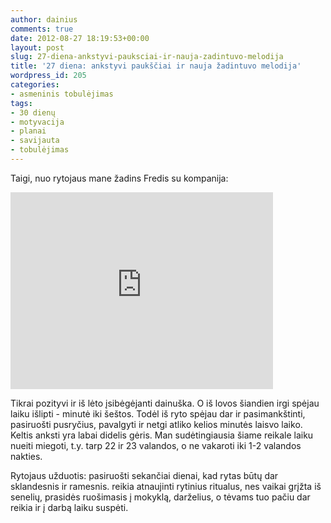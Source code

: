 ```yaml
---
author: dainius
comments: true
date: 2012-08-27 18:19:53+00:00
layout: post
slug: 27-diena-ankstyvi-pauksciai-ir-nauja-zadintuvo-melodija
title: '27 diena: ankstyvi paukščiai ir nauja žadintuvo melodija'
wordpress_id: 205
categories:
- asmeninis tobulėjimas
tags:
- 30 dienų
- motyvacija
- planai
- savijauta
- tobulėjimas
---
```


Taigi, nuo rytojaus mane žadins Fredis su kompanija:


<iframe width="420" height="315" src="https://www.youtube.com/embed/HgzGwKwLmgM" frameborder="0" allowfullscreen></iframe>


Tikrai pozityvi ir iš lėto įsibėgėjanti dainuška. O iš lovos šiandien irgi spėjau laiku išlipti - minutė iki šeštos. Todėl iš ryto spėjau dar ir pasimankštinti, pasiruošti pusryčius, pavalgyti ir netgi atliko kelios minutės laisvo laiko. Keltis anksti yra labai didelis gėris. Man sudėtingiausia šiame reikale laiku nueiti miegoti, t.y. tarp 22 ir 23 valandos, o ne vakaroti iki 1-2 valandos nakties.

Rytojaus užduotis: pasiruošti sekančiai dienai, kad rytas būtų dar sklandesnis ir ramesnis. reikia atnaujinti rytinius ritualus, nes vaikai grįžta iš senelių, prasidės ruošimasis į mokyklą, darželius, o tėvams tuo pačiu dar reikia ir į darbą laiku suspėti.
